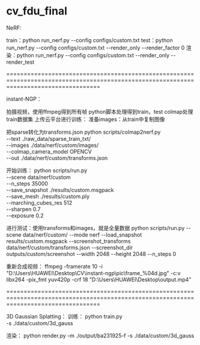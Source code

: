 # cv_fdu_final

NeRF:

train：python run_nerf.py --config configs/custom.txt
test：python run_nerf.py --config configs/custom.txt --render_only --render_factor 0
渲染：python run_nerf.py --config configs/custom.txt --render_only --render_test

=======================================================================================================================================

instant-NGP：

拍摄视频，使用ffmpeg得到所有帧
python脚本处理得到train，test
colmap处理train数据集
上传云平台进行训练：
准备images：从train中复制图像

把sparse转化为transforms.json
python scripts/colmap2nerf.py \
    --text ./raw_data/sparse_train_txt/ \
    --images ./data/nerf/custom/images/ \
    --colmap_camera_model OPENCV \
    --out ./data/nerf/custom/transforms.json
    
开始训练：
python scripts/run.py \
  --scene data/nerf/custom \
  --n_steps 35000 \
  --save_snapshot ./results/custom.msgpack \
  --save_mesh ./results/custom.ply \
  --marching_cubes_res 512 \
  --sharpen 0.7 \
  --exposure 0.2  
  
进行测试：使用transforms和images，就是全量数据
python scripts/run.py --scene data/nerf/custom/ --mode nerf --load_snapshot results/custom.msgpack --screenshot_transforms data/nerf/custom/transforms.json --screenshot_dir outputs/custom/screenshot --width 2048 --height 2048 --n_steps 0

重新合成视频：
ffmpeg -framerate 10 -i "D:\Users\HUAWEI\Desktop\CV\instant-ngp\pic\frame_%04d.jpg" -c:v libx264 -pix_fmt yuv420p -crf 18 "D:\Users\HUAWEI\Desktop\output.mp4"

=======================================================================================================================================

3D Gaussian Splatting：
训练：
python train.py \
  -s ./data/custom/3d_gauss
  
渲染：
python render.py -m ./output/ba231925-f -s ./data/custom/3d_gauss
